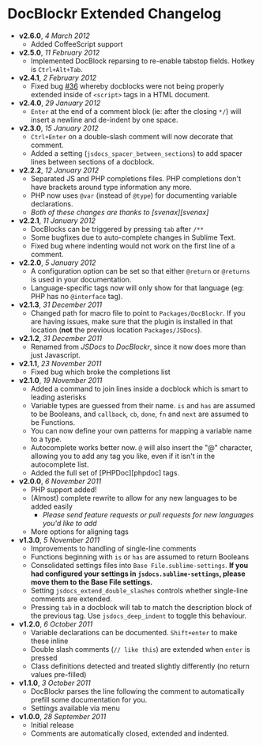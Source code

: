 # DocBlockr Extended Changelog

- **v2.6.0**, *4 March 2012*
  - Added CoffeeScript support
- **v2.5.0**, *11 February 2012*
  - Implemented DocBlock reparsing to re-enable tabstop fields. Hotkey is `Ctrl+Alt+Tab`.
- **v2.4.1**, *2 February 2012*
  - Fixed bug [#36](https://github.com/spadgos/sublime-jsdocs/issues/36) whereby docblocks were not being properly extended inside of `<script>` tags in a HTML document.
- **v2.4.0**, *29 January 2012*
  - `Enter` at the end of a comment block (ie: after the closing `*/`) will insert a newline and de-indent by one space.
- **v2.3.0**, *15 January 2012*
  - `Ctrl+Enter` on a double-slash comment will now decorate that comment.
  - Added a setting (`jsdocs_spacer_between_sections`) to add spacer lines between sections of a docblock.
- **v2.2.2**, *12 January 2012*
  - Separated JS and PHP completions files. PHP completions don't have brackets around type information any more.
  - PHP now uses `@var` (instead of `@type`) for documenting variable declarations.
  - *Both of these changes are thanks to [svenax][svenax]*
- **v2.2.1**, *11 January 2012*
  - DocBlocks can be triggered by pressing `tab` after `/**`
  - Some bugfixes due to auto-complete changes in Sublime Text.
  - Fixed bug where indenting would not work on the first line of a comment.
- **v2.2.0**, *5 January 2012*
  - A configuration option can be set so that either `@return` or `@returns` is used in your documentation. 
  - Language-specific tags now will only show for that language (eg: PHP has no `@interface` tag).
- **v2.1.3**, *31 December 2011*
  - Changed path for macro file to point to `Packages/DocBlockr`. If you are having issues, make sure that the plugin is installed in that location (**not** the previous location `Packages/JSDocs`).
- **v2.1.2**, *31 December 2011*
  - Renamed from *JSDocs* to *DocBlockr*, since it now does more than just Javascript.
- **v2.1.1**, *23 November 2011*
  - Fixed bug which broke the completions list
- **v2.1.0**, *19 November 2011*
  - Added a command to join lines inside a docblock which is smart to leading asterisks
  - Variable types are guessed from their name. `is` and `has` are assumed to be Booleans, and `callback`, `cb`, `done`, `fn` and `next` are assumed to be Functions.
  - You can now define your own patterns for mapping a variable name to a type.
  - Autocomplete works better now. `@` will also insert the "@" character, allowing you to add any tag you like, even if it isn't in the autocomplete list.
  - Added the full set of [PHPDoc][phpdoc] tags.
- **v2.0.0**, *6 November 2011*
  - PHP support added!
  - (Almost) complete rewrite to allow for any new languages to be added easily
    - *Please send feature requests or pull requests for new languages you'd like to add*
  - More options for aligning tags
- **v1.3.0**, *5 November 2011*
  - Improvements to handling of single-line comments
  - Functions beginning with `is` or `has` are assumed to return Booleans
  - Consolidated settings files into `Base File.sublime-settings`. **If you had configured your settings in `jsdocs.sublime-settings`, please move them to the Base File settings.**
  - Setting `jsdocs_extend_double_slashes` controls whether single-line comments are extended.
  - Pressing `tab` in a docblock will tab to match the description block of the previous tag. Use `jsdocs_deep_indent` to toggle this behaviour.
- **v1.2.0**, *6 October 2011*
  - Variable declarations can be documented. `Shift+enter` to make these inline
  - Double slash comments (`// like this`) are extended when `enter` is pressed
  - Class definitions detected and treated slightly differently (no return values pre-filled)
- **v1.1.0**, *3 October 2011*
  - DocBlockr parses the line following the comment to automatically prefill some documentation for you.
  - Settings available via menu
- **v1.0.0**, *28 September 2011*
  - Initial release
  - Comments are automatically closed, extended and indented.

